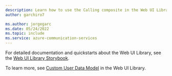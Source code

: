 ```yaml
---
description: Learn how to use the Calling composite in the Web UI Library.
author: garchiro7

ms.author: jorgegarc
ms.date: 05/24/2022
ms.topic: include
ms.service: azure-communication-services
---
```


For detailed documentation and quickstarts about the Web UI Library, see the [Web UI Library Storybook](https://azure.github.io/communication-ui-library).

To learn more, see [Custom User Data Model](https://azure.github.io/communication-ui-library/?path=/docs/customuserdatamodel--page) in the Web UI Library.

